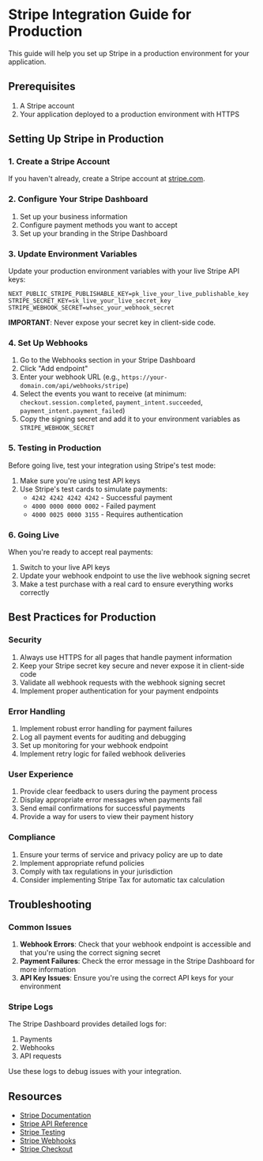 # Stripe Integration Guide for Production

This guide will help you set up Stripe in a production environment for your application.

## Prerequisites

1. A Stripe account
2. Your application deployed to a production environment with HTTPS

## Setting Up Stripe in Production

### 1. Create a Stripe Account

If you haven't already, create a Stripe account at [stripe.com](https://stripe.com).

### 2. Configure Your Stripe Dashboard

1. Set up your business information
2. Configure payment methods you want to accept
3. Set up your branding in the Stripe Dashboard

### 3. Update Environment Variables

Update your production environment variables with your live Stripe API keys:

```
NEXT_PUBLIC_STRIPE_PUBLISHABLE_KEY=pk_live_your_live_publishable_key
STRIPE_SECRET_KEY=sk_live_your_live_secret_key
STRIPE_WEBHOOK_SECRET=whsec_your_webhook_secret
```

**IMPORTANT**: Never expose your secret key in client-side code.

### 4. Set Up Webhooks

1. Go to the Webhooks section in your Stripe Dashboard
2. Click "Add endpoint"
3. Enter your webhook URL (e.g., `https://your-domain.com/api/webhooks/stripe`)
4. Select the events you want to receive (at minimum: `checkout.session.completed`, `payment_intent.succeeded`, `payment_intent.payment_failed`)
5. Copy the signing secret and add it to your environment variables as `STRIPE_WEBHOOK_SECRET`

### 5. Testing in Production

Before going live, test your integration using Stripe's test mode:

1. Make sure you're using test API keys
2. Use Stripe's test cards to simulate payments:
   - `4242 4242 4242 4242` - Successful payment
   - `4000 0000 0000 0002` - Failed payment
   - `4000 0025 0000 3155` - Requires authentication

### 6. Going Live

When you're ready to accept real payments:

1. Switch to your live API keys
2. Update your webhook endpoint to use the live webhook signing secret
3. Make a test purchase with a real card to ensure everything works correctly

## Best Practices for Production

### Security

1. Always use HTTPS for all pages that handle payment information
2. Keep your Stripe secret key secure and never expose it in client-side code
3. Validate all webhook requests with the webhook signing secret
4. Implement proper authentication for your payment endpoints

### Error Handling

1. Implement robust error handling for payment failures
2. Log all payment events for auditing and debugging
3. Set up monitoring for your webhook endpoint
4. Implement retry logic for failed webhook deliveries

### User Experience

1. Provide clear feedback to users during the payment process
2. Display appropriate error messages when payments fail
3. Send email confirmations for successful payments
4. Provide a way for users to view their payment history

### Compliance

1. Ensure your terms of service and privacy policy are up to date
2. Implement appropriate refund policies
3. Comply with tax regulations in your jurisdiction
4. Consider implementing Stripe Tax for automatic tax calculation

## Troubleshooting

### Common Issues

1. **Webhook Errors**: Check that your webhook endpoint is accessible and that you're using the correct signing secret
2. **Payment Failures**: Check the error message in the Stripe Dashboard for more information
3. **API Key Issues**: Ensure you're using the correct API keys for your environment

### Stripe Logs

The Stripe Dashboard provides detailed logs for:

1. Payments
2. Webhooks
3. API requests

Use these logs to debug issues with your integration.

## Resources

- [Stripe Documentation](https://stripe.com/docs)
- [Stripe API Reference](https://stripe.com/docs/api)
- [Stripe Testing](https://stripe.com/docs/testing)
- [Stripe Webhooks](https://stripe.com/docs/webhooks)
- [Stripe Checkout](https://stripe.com/docs/payments/checkout)
